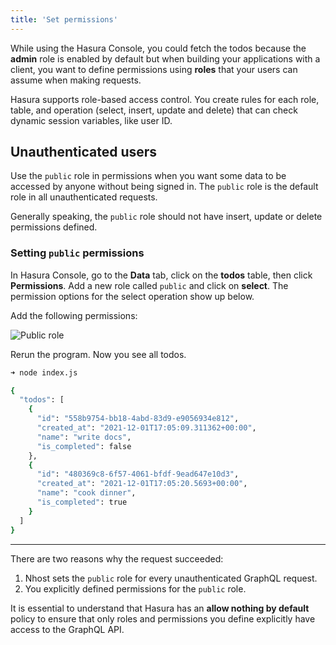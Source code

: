 ```yaml
---
title: 'Set permissions'
---
```


While using the Hasura Console, you could fetch the todos because the **admin** role is enabled by default but when building your applications with a client, you want to define permissions using **roles** that your users can assume when making requests.

Hasura supports role-based access control. You create rules for each role, table, and operation (select, insert, update and delete) that can check dynamic session variables, like user ID.

## Unauthenticated users

Use the `public` role in permissions when you want some data to be accessed by anyone without being signed in. The `public` role is the default role in all unauthenticated requests.

Generally speaking, the `public` role should not have insert, update or delete permissions defined.

### Setting `public` permissions

In Hasura Console, go to the **Data** tab, click on the **todos** table, then click **Permissions**. Add a new role called `public` and click on **select**. The permission options for the select operation show up below.

Add the following permissions:

![Public role](/img/quick-start/permissions-public-select.png)

Rerun the program. Now you see all todos.

```bash
➜ node index.js

{
  "todos": [
    {
      "id": "558b9754-bb18-4abd-83d9-e9056934e812",
      "created_at": "2021-12-01T17:05:09.311362+00:00",
      "name": "write docs",
      "is_completed": false
    },
    {
      "id": "480369c8-6f57-4061-bfdf-9ead647e10d3",
      "created_at": "2021-12-01T17:05:20.5693+00:00",
      "name": "cook dinner",
      "is_completed": true
    }
  ]
}
```

---

There are two reasons why the request succeeded:

1. Nhost sets the `public` role for every unauthenticated GraphQL request.
2. You explicitly defined permissions for the `public` role.

It is essential to understand that Hasura has an **allow nothing by default** policy to ensure that only roles and permissions you define explicitly have access to the GraphQL API.
